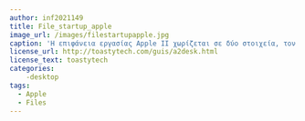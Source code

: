 ```yaml
---
author: inf2021149
title: File_startup_apple
image_url: /images/filestartupapple.jpg
caption: 'Η επιφάνεια εργασίας Apple II χωρίζεται σε δύο στοιχεία, τον Επιλογέα και τον Επιφάνεια εργασίας.Το Selector είναι ένα μικρό πρόγραμμα μενού που επιτρέπει γρήγορη επιλογή εφαρμογών ή εκκίνηση από άλλες συσκευές Apple II. Το Desktop, το οποίο προφανώς βασίστηκε στο Macintosh Finder, παρουσιάζει το σύστημα αρχείων ως μια σειρά από εικονοποιημένα αρχεία και φακέλους. Κάνοντας διπλό κλικ σε μια μονάδα δίσκου ή φάκελο ανοίγει ένα νέο παράθυρο που μπορεί να συρθεί γύρω από την οθόνη και να αλλάξει το μέγεθος κατά βούληση. Παρατηρήστε πώς οι ανοιχτές μονάδες δίσκου και οι φάκελοι παραμένουν γκρι.'
license_url: http://toastytech.com/guis/a2desk.html
license_text: toastytech
categories:
    -desktop
tags:
  - Apple
  - Files
---
```


